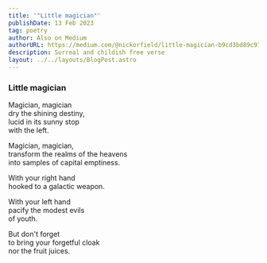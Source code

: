 ```yaml
---
title: '"Little magician"'
publishDate: 13 Feb 2023
tag: poetry
author: Also on Medium
authorURL: https://medium.com/@nickorfield/little-magician-b9cd3bd89c97
description: Surreal and childish free verse
layout: ../../layouts/BlogPost.astro
---
```


### **Little magician**

Magician, magician \
dry the shining destiny, \
lucid in its sunny stop \
with the left.

Magician, magician, \
transform the realms of the heavens \
into samples of capital emptiness.

With your right hand \
hooked to a galactic weapon.

With your left hand \
pacify the modest evils \
of youth.

But don't forget \
to bring your forgetful cloak \
nor the fruit juices.
